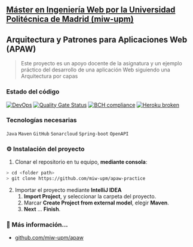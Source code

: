 ## [Máster en Ingeniería Web por la Universidad Politécnica de Madrid (miw-upm)](http://miw.etsisi.upm.es)
## Arquitectura y Patrones para Aplicaciones Web (APAW)
> Este proyecto es un apoyo docente de la asignatura y un ejemplo práctico del desarrollo de una aplicación Web siguiendo una Arquitectura por capas

### Estado del código
[![DevOps](https://github.com/miw-upm/apaw-practice/actions/workflows/test-sonar.yml/badge.svg)](https://github.com/miw-upm/apaw-practice/actions/workflows/test-sonar.yml)
[![Quality Gate Status](https://sonarcloud.io/api/project_badges/measure?project=es.upm.miw%3Aapaw-practice&metric=alert_status)](https://sonarcloud.io/dashboard?id=es.upm.miw%3Aapaw-practice)
[![BCH compliance](https://bettercodehub.com/edge/badge/miw-upm/apaw-practice?branch=develop)](https://bettercodehub.com/results/miw-upm/apaw-practice)
[![Heroku broken](https://apaw-practice.herokuapp.com/system/version-badge)](https://apaw-practice.herokuapp.com/swagger-ui.html)

### Tecnologías necesarias
`Java` `Maven` `GitHub` `Sonarcloud` `Spring-boot` `OpenAPI`

### :gear: Instalación del proyecto
1. Clonar el repositorio en tu equipo, **mediante consola**:
```sh
> cd <folder path>
> git clone https://github.com/miw-upm/apaw-practice
```
2. Importar el proyecto mediante **IntelliJ IDEA**
   1. **Import Project**, y seleccionar la carpeta del proyecto.
   1. Marcar **Create Project from external model**, elegir **Maven**.
   1. **Next** … **Finish**.

### :book: Más información...
* [github.com/miw-upm/apaw](https://github.com/miw-upm/apaw)   

